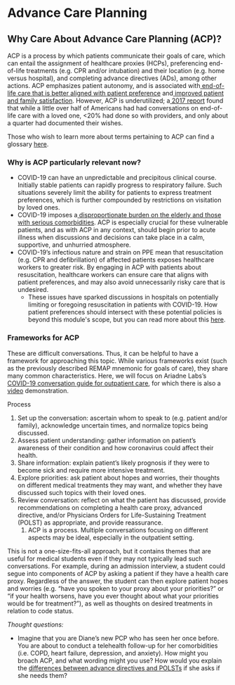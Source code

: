 # Advance Care Planning

## Why Care About Advance Care Planning \(ACP\)?

ACP is a process by which patients communicate their goals of care, which can entail the assignment of healthcare proxies \(HCPs\), preferencing end-of-life treatments \(e.g. CPR and/or intubation\) and their location \(e.g. home versus hospital\), and completing advance directives \(ADs\), among other actions. ACP emphasizes patient autonomy, and is associated with[ end-of-life care that is better aligned with patient preference](https://www.nejm.org/doi/10.1056/NEJMsa0907901?url_ver=Z39.88-2003&rfr_id=ori:rid:crossref.org&rfr_dat=cr_pub%20%200www.ncbi.nlm.nih.gov) and[ improved patient and family satisfaction](https://www.bmj.com/content/340/bmj.c1345). However, ACP is underutilized; a[ 2017 report](https://www.kff.org/other/report/views-and-experiences-with-end-of-life-medical-care-in-the-u-s/) found that while a little over half of Americans had had conversations on end-of-life care with a loved one, &lt;20% had done so with providers, and only about a quarter had documented their wishes.

Those who wish to learn more about terms pertaining to ACP can find a glossary [here](https://docs.google.com/document/d/1RL7For_hKQzxfdZxahzYE_bLB1nXCYzQ7akTtdXcYiU/edit).

### Why is ACP particularly relevant now? 

* COVID-19 can have an unpredictable and precipitous clinical course. Initially stable patients can rapidly progress to respiratory failure. Such situations severely limit the ability for patients to express treatment preferences, which is further compounded by restrictions on visitation by loved ones.
* COVID-19 imposes a[ disproportionate burden on the elderly and those with serious comorbidities](https://curriculum.covidstudentresponse.org/module-2-epidemiology-principles/where-are-we-now). ACP is especially crucial for these vulnerable patients, and as with ACP in any context, should begin prior to acute illness when discussions and decisions can take place in a calm, supportive, and unhurried atmosphere.
* COVID-19’s infectious nature and strain on PPE mean that resuscitation \(e.g. CPR and defibrillation\) of affected patients exposes healthcare workers to greater risk. By engaging in ACP with patients about resuscitation, healthcare workers can ensure care that aligns with patient preferences, and may also avoid unnecessarily risky care that is undesired. 
  * These issues have sparked discussions in hospitals on potentially limiting or foregoing resuscitation in patients with COVID-19. How patient preferences should intersect with these potential policies is beyond this module's scope, but you can read more about this [here](https://www.washingtonpost.com/health/2020/03/25/coronavirus-patients-do-not-resucitate/).

### Frameworks for ACP

These are difficult conversations. Thus, it can be helpful to have a framework for approaching this topic. While various frameworks exist \(such as the previously described REMAP mnemonic for goals of care\), they share many common characteristics. Here, we will focus on Ariadne Labs’s[ COVID-19 conversation guide for outpatient care](https://www.ariadnelabs.org/wp-content/uploads/sites/2/2020/04/2.-COVID-19-Conversation-Guide-for-Outpatient-Care-1.pdf), for which there is also a[ video](https://www.youtube.com/watch?v=Va6lTUcm85M&feature=youtu.be) demonstration.

Process

1. Set up the conversation: ascertain whom to speak to \(e.g. patient and/or family\), acknowledge uncertain times, and normalize topics being discussed.
2. Assess patient understanding: gather information on patient’s awareness of their condition and how coronavirus could affect their health.
3. Share information: explain patient’s likely prognosis if they were to become sick and require more intensive treatment.
4. Explore priorities: ask patient about hopes and worries, their thoughts on different medical treatments they may want, and whether they have discussed such topics with their loved ones.
5. Review conversation: reflect on what the patient has discussed, provide recommendations on completing a health care proxy, advanced directive, and/or Physicians Orders for Life-Sustaining Treatment \(POLST\) as appropriate, and provide reassurance.
   1. ACP is a process. Multiple conversations focusing on different aspects may be ideal, especially in the outpatient setting.

This is not a one-size-fits-all approach, but it contains themes that are useful for medical students even if they may not typically lead such conversations. For example, during an admission interview, a student could segue into components of ACP by asking a patient if they have a health care proxy. Regardless of the answer, the student can then explore patient hopes and worries \(e.g. “have you spoken to your proxy about your priorities?” or “if your health worsens, have you ever thought about what your priorities would be for treatment?”\), as well as thoughts on desired treatments in relation to code status.

_Thought questions:_

* Imagine that you are Diane’s new PCP who has seen her once before. You are about to conduct a telehealth follow-up for her comorbidities \(i.e. COPD, heart failure, depression, and anxiety\). How might you broach ACP, and what wording might you use? How would you explain the [differences between advance directives and POLSTs](https://polst.org/wp-content/uploads/2019/05/2019.04.30-POLST-vs-ADs-chart.pdf) if she asks if she needs them?

